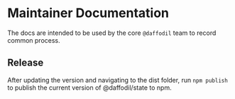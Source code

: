 # Maintainer Documentation

The docs are intended to be used by the core `@daffodil` team to record common process.

## Release

After updating the version and navigating to the dist folder, run `npm publish` to publish the current version of @daffodil/state to npm.
